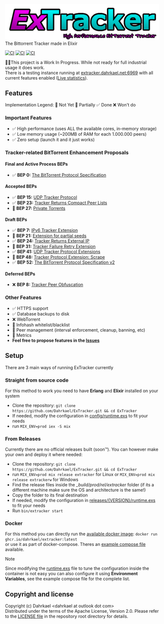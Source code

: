 ![ExTracker](.github/extracker-logo.png)
The Bittorrent Tracker made in Elixir

[![CI](https://github.com/Dahrkael/ExTracker/actions/workflows/build-on-push.yml/badge.svg)](https://github.com/Dahrkael/ExTracker/actions/workflows/build-on-push.yml)
[![CI](https://github.com/Dahrkael/ExTracker/actions/workflows/test-on-push.yml/badge.svg)](https://github.com/Dahrkael/ExTracker/actions/workflows/test-on-push.yml)
[![CI](https://github.com/Dahrkael/ExTracker/actions/workflows/docker-release.yml/badge.svg)](https://github.com/Dahrkael/ExTracker/actions/workflows/docker-release.yml)

👷‍♂️This project is a Work In Progress. While not ready for full industrial usage it does work.  
There is a testing instance running at [extracker.dahrkael.net:6969](http://extracker.dahrkael.net:6969/about) with all current features enabled ([Live statistics](http://extracker.dahrkael.net:9568/tracker-stats.html)).

## Features
Implementation Legend: 
🔲 Not Yet 🔰 Partially ✅ Done ❌ Won't do

### Important Features
- ✅ High performance (uses ALL the available cores, in-memory storage)
- ✅ Low memory usage (~200MB of RAM for each 1.000.000 peers)
- ✅ Zero setup (launch it and it just works)

### Tracker-related BitTorrent Enhancement Proposals

#### Final and Active Process BEPs
- ✅ **BEP 0:** [The BitTorrent Protocol Specification](https://www.bittorrent.org/beps/bep_0003.html)
#### Accepted BEPs
- ✅ **BEP 15:** [UDP Tracker Protocol](https://www.bittorrent.org/beps/bep_0015.html)
- ✅ **BEP 23:** [Tracker Returns Compact Peer Lists](https://www.bittorrent.org/beps/bep_0023.html)
- 🔲 **BEP 27:** [Private Torrents](https://www.bittorrent.org/beps/bep_0027.html)
#### Draft BEPs
- ✅ **BEP 7:** [IPv6 Tracker Extension](https://www.bittorrent.org/beps/bep_0007.html)
- 🔲 **BEP 21:** [Extension for partial seeds](https://www.bittorrent.org/beps/bep_0021.html)
- ✅ **BEP 24:** [Tracker Returns External IP](https://www.bittorrent.org/beps/bep_0024.html)
- 🔲 **BEP 31:** [Tracker Failure Retry Extension](https://www.bittorrent.org/beps/bep_0031.html)
- ✅ **BEP 41:** [UDP Tracker Protocol Extensions](https://www.bittorrent.org/beps/bep_0041.html)
- 🔰 **BEP 48:** [Tracker Protocol Extension: Scrape](https://www.bittorrent.org/beps/bep_0048.html)
- ✅ **BEP 52:** [The BitTorrent Protocol Specification v2](https://www.bittorrent.org/beps/bep_0052.html)
#### Deferred BEPs
- ❌ **BEP 8:** [Tracker Peer Obfuscation](https://www.bittorrent.org/beps/bep_0008.html)

### Other Features
- ✅ HTTPS support
- ✅ Database backups to disk
- ❌ WebTorrent
- 🔲 Infohash whitelist/blacklist
- 🔰 Peer management (interval enforcement, cleanup, banning, etc)
- 🔰 Metrics
- **Feel free to propose features in the [Issues](https://github.com/Dahrkael/ExTracker/issues)**

## Setup
There are 3 main ways of running ExTracker currently

### Straight from source code
For this method to work you need to have **Erlang** and **Elixir** installed on your system
- Clone the repository: `git clone https://github.com/Dahrkael/ExTracker.git && cd ExTracker`
- If needed, modify the configuration in [config/runtime.exs](https://github.com/Dahrkael/ExTracker/blob/master/config/runtime.exs) to fit your needs
- run `MIX_ENV=prod iex -S mix`

### From Releases
Currently there are no official releases built (soon™️). You can however make your own and deploy it where needed:
- Clone the repository: `git clone https://github.com/Dahrkael/ExTracker.git && cd ExTracker`
- run `MIX_ENV=prod mix release extracker` for Linux or `MIX_ENV=prod mix release extrackerw` for Windows
- Find the release files inside the *_build/prod/rel/extracker* folder (if its a different machine make sure the OS and architecture is the same!)
- Copy the folder to its final destination
- If needed, modify the configuration in [releases/{VERSION}/runtime.exs](https://github.com/Dahrkael/ExTracker/blob/master/config/runtime.exs) to fit your needs
- Run `bin/extracker start`

### Docker
For this method you can directly run the [available docker image](https://github.com/Dahrkael/ExTracker/pkgs/container/extracker/422008654?tag=latest): `docker run ghcr.io/dahrkael/extracker:latest`  
or use it as part of docker-compose. Theres an [example compose file](https://github.com/Dahrkael/ExTracker/blob/master/docker-compose.yml) available.

> [!NOTE]
> Since modifying the [runtime.exs](https://github.com/Dahrkael/ExTracker/blob/master/config/runtime.exs) file to tune the configuration inside the container is not easy you can also configure it using **Environment Variables**, see the example compose file for the complete list.

## Copyright and license

Copyright (c) Dahrkael \<dahrkael at outlook dot com\>  
Distributed under the terms of the Apache License, Version 2.0. Please refer to the [LICENSE file](https://github.com/Dahrkael/ExTracker/blob/master/LICENSE) in the repository root directory for details.
